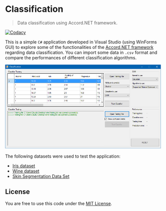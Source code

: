 # Classification

> Data classification using Accord.NET framework.

[![Codacy](https://app.codacy.com/project/badge/Grade/55d53612d8e04bac97922b4d5823d7dd)](https://www.codacy.com/gh/ClaudiuGeorgiu/Classification)

This is a simple `C#` application developed in Visual Studio (using WinForms GUI) to explore some of the functionalities of the [Accord.NET framework](http://accord-framework.net/) regarding data classification. You can import some data in `.csv` format and compare the performances of different classification algorithms.

![Screenshot](screenshot.png)



The following datasets were used to test the application:
* [Iris dataset](http://archive.ics.uci.edu/ml/datasets/Iris)
* [Wine dataset](http://archive.ics.uci.edu/ml/datasets/Wine)
* [Skin Segmentation Data Set](http://archive.ics.uci.edu/ml/datasets/Skin+Segmentation)



## License

You are free to use this code under the [MIT License](https://github.com/ClaudiuGeorgiu/Classification/blob/master/LICENSE).
